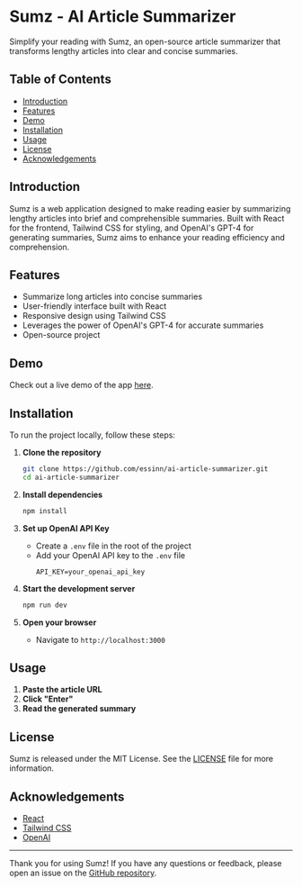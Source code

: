 # Sumz - AI Article Summarizer

Simplify your reading with Sumz, an open-source article summarizer that transforms lengthy articles into clear and concise summaries.

## Table of Contents

- [Introduction](#introduction)
- [Features](#features)
- [Demo](#demo)
- [Installation](#installation)
- [Usage](#usage)
- [License](#license)
- [Acknowledgements](#acknowledgements)

## Introduction

Sumz is a web application designed to make reading easier by summarizing lengthy articles into brief and comprehensible summaries. Built with React for the frontend, Tailwind CSS for styling, and OpenAI's GPT-4 for generating summaries, Sumz aims to enhance your reading efficiency and comprehension.

## Features

- Summarize long articles into concise summaries
- User-friendly interface built with React
- Responsive design using Tailwind CSS
- Leverages the power of OpenAI's GPT-4 for accurate summaries
- Open-source project

## Demo

Check out a live demo of the app [here](https://sumz-ai-articlesummarizer.netlify.app/).

## Installation

To run the project locally, follow these steps:

1. **Clone the repository**
   ```bash
   git clone https://github.com/essinn/ai-article-summarizer.git
   cd ai-article-summarizer
   ```

2. **Install dependencies**
   ```bash
   npm install
   ```

3. **Set up OpenAI API Key**
   - Create a `.env` file in the root of the project
   - Add your OpenAI API key to the `.env` file
     ```env
     API_KEY=your_openai_api_key
     ```

4. **Start the development server**
   ```bash
   npm run dev
   ```

5. **Open your browser**
   - Navigate to `http://localhost:3000`

## Usage

1. **Paste the article URL**
2. **Click "Enter"**
3. **Read the generated summary**

## License

Sumz is released under the MIT License. See the [LICENSE](LICENSE) file for more information.

## Acknowledgements

- [React](https://reactjs.org/)
- [Tailwind CSS](https://tailwindcss.com/)
- [OpenAI](https://www.openai.com/)

---

Thank you for using Sumz! If you have any questions or feedback, please open an issue on the [GitHub repository](https://github.com/essinn/ai-article-summarizer).